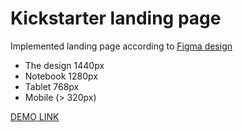 # Kickstarter landing page

Implemented landing page according to [Figma design](https://www.figma.com/file/5jdcVOv7NiA0l0HGfqEyHC/%E2%84%9611-(kickstarter)-(Copy)?node-id=0%3A1) 
- The design 1440px
- Notebook 1280px
- Tablet 768px
- Mobile (> 320px)

[DEMO LINK](https://ArtemiiKab.github.io/layout_miami/)



